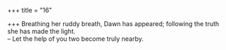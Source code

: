 +++
title = "16"

+++
Breathing her ruddy breath, Dawn has appeared; following the truth  she has made the light.  
– Let the help of you two become truly nearby.  